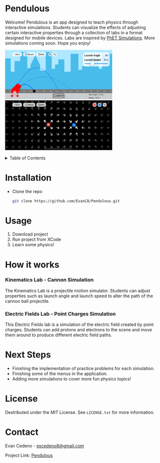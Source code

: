 # Pendulous

Welcome! Pendulous is an app designed to teach physics through interactive simulations. Students can visualize the effects of adjusting certain interactive properties through a collection of labs in a format designed for mobile devices. Labs are inspired by [PhET Simulations](https://phet.colorado.edu/). More simulations coming soon. Hope you enjoy!<br>

<img src="https://github.com/EvanC8/Pendulous/blob/main/pendulous1.png" width="350">   <img src="https://github.com/EvanC8/Pendulous/blob/main/pendulous2.png" width="350">

<!-- TABLE OF CONTENTS -->
<details>
  <summary>Table of Contents</summary>
  <ol>
    <li><a href="installation">Installation</a></li>
    <li><a href="#usage">Usage</a></li>
    <li>
      <a href="#how-it-works">How it works</a>
      <ul>
        <li><a href="#kinematicslab">Kinematics Lab</a></li>
        <li><a href="#electricfieldslab">Electric Fields Lab</a></li>
      </ul>
    </li>
    <li><a href="#next-steps">Next Steps</a></li>
    <li><a href="#license">License</a></li>
    <li><a href="#contact">Contact</a></li>
  </ol>
</details>

# Installation
* Clone the repo
   ```sh
   git clone https://github.com/EvanC8/Pendulous.git
   ```
# Usage
1. Download project
2. Run project from XCode
3. Learn some physics!

# How it works

### Kinematics Lab - Cannon Simulation
The Kinematics Lab is a projectile motion simulator. Students can adjust properties such as launch angle and launch speed to alter the path of the cannon ball projectile.

### Electric Fields Lab - Point Charges Simulation
This Electric Fields lab is a simulation of the electric field created by point charges. Students can add protons and electrons to the scene and move them around to produce different electric field paths. 


# Next Steps
* Finishing the implementation of practice problems for each simulation.
* Finishing some of the menus in the application. 
* Adding more simulations to cover more fun physics topics!

# License
Destributed under the MIT License. See `LICENSE.txt` for more information.

# Contact
Evan Cedeno - escedeno8@gmail.com

Project Link: [Pendulous](https://github.com/EvanC8/Pendulous)
